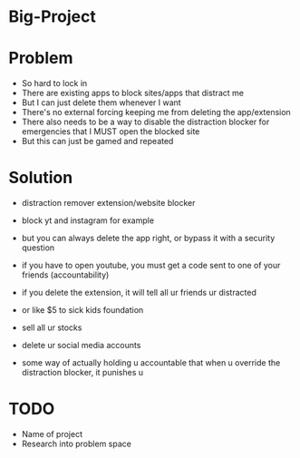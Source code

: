 # Big-Project

# Problem
- So hard to lock in 
- There are existing apps to block sites/apps that distract me
- But I can just delete them whenever I want
- There's no external forcing keeping me from deleting the app/extension
- There also needs to be a way to disable the distraction blocker for emergencies that I MUST open the blocked site
- But this can just be gamed and repeated

# Solution
- distraction remover extension/website blocker

- block yt and instagram for example
- but you can always delete the app right, or bypass it with a security question 

- if you have to open youtube, you must get a code sent to one of your friends (accountability)
- if you delete the extension, it will tell all ur friends ur distracted
- or like $5 to sick kids foundation
- sell all ur stocks
- delete ur social media accounts

- some way of actually holding u accountable that when u override the distraction blocker, it punishes u 

# TODO
- Name of project
- Research into problem space
